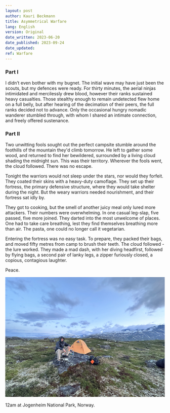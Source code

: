 ```yaml
---
layout: post
author: Kauri Beckmann
title: Asymmetrical Warfare
lang: English
version: Original
date_written: 2023-06-20
date_published: 2023-09-24
date_updated: 
ref: Warfare
---
```


### Part I

I didn’t even bother with my bugnet. The initial wave may have just been the scouts, but my defences were ready. For thirty minutes, the aerial ninjas intimidated and mercilessly drew blood, however their ranks sustained heavy casualties. Those stealthy enough to remain undetected flew home on a full belly, but after hearing of the decimation of their peers, the full ranks decided not to advance. Only the occasional hungry nomadic wanderer stumbled through, with whom I shared an intimate connection, and freely offered sustenance.

### Part II

Two unwitting fools sought out the perfect campsite stumble around the foothills of the mountain they'd climb tomorrow. He left to gather some wood, and returned to find her bewildered, surrounded by a living cloud shading the midnight sun. This was their territory. Wherever the fools went, the cloud followed. There was no escape.

Tonight the warriors would not sleep under the stars, nor would they forfeit. They coated their skins with a heavy-duty camoflage. They set up their fortress, the primary defensive structure, where they would take shelter during the night. But the weary warriors needed nourishment, and their fortress sat idly by.

They got to cooking, but the smell of another juicy meal only lured more attackers. Their numbers were overwhelming. In one casual leg-slap, five passed, five more joined. They darted into the most unwelcome of places. One had to take care breathing, lest they find themselves breathing more than air. The pasta, one could no longer call it vegetarian.

Entering the fortress was no easy task. To prepare, they packed their bags, and moved fifty metres from camp to brush their teeth. The cloud followed - the lure worked. They made a mad dash, with her diving headfirst, followed by flying bags, a second pair of lanky legs, a zipper furiously closed, a copious, contagious laughter.

Peace.

![warfare_jogenheim](\assets\images\warfare_jogenheim.JPG)
<figcaption>12am at Jogenheim National Park, Norway.</figcaption>